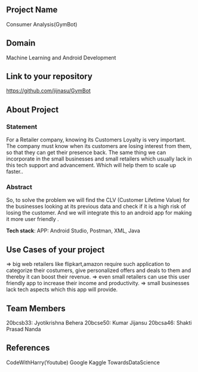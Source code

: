 ## Project Name
Consumer Analysis(GymBot)


## Domain
Machine Learning and Android Development 


## Link to your repository
https://github.com/jijnasu/GymBot


## About Project

### Statement
For a Retailer company, knowing its Customers Loyalty is very important. The company must know when its customers are losing interest from them, so that they can get their presence back. The same thing we can incorporate in the small businesses and small retailers which usually lack in this tech support and advancement. Which will help them to scale up faster.. 

### Abstract
So, to solve the problem we will find the CLV (Customer Lifetime Value) for the businesses looking at its previous data and check if it is a high risk of losing the customer. And we will integrate this to an android app for making it more user friendly .

**Tech stack**:
APP: Android Studio, Postman, XML, Java
 

## Use Cases of your project
=> big web retailers like flipkart,amazon require such application to categorize their costumers, give personalized offers and deals to them and thereby it can boost their revenue.
=> even small retailers can use this user friendly app to increase their income and productivity.
=> small businesses lack tech aspects which this app will provide.

## Team Members
20bcsb33: Jyotikrishna Behera
20bcse50: Kumar Jijansu
20bcsa46: Shakti Prasad Nanda

## References
CodeWithHarry(Youtube)
Google
Kaggle
TowardsDataScience


